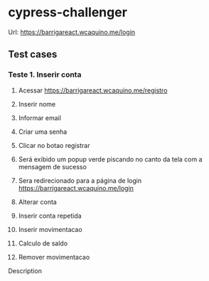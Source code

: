 # cypress-challenger

Url: https://barrigareact.wcaquino.me/login

## Test cases

### Teste 1. Inserir conta

1. Acessar https://barrigareact.wcaquino.me/registro
2. Inserir nome
3. Informar email
4. Criar uma senha
5. Clicar no botao registrar
6. Será exibido um popup verde piscando no canto da tela com a mensagem de sucesso
7. Sera redirecionado para a página de login https://barrigareact.wcaquino.me/login


2. Alterar conta
3. Inserir conta repetida
4. Inserir movimentacao
5. Calculo de saldo
6. Remover movimentacao

Description